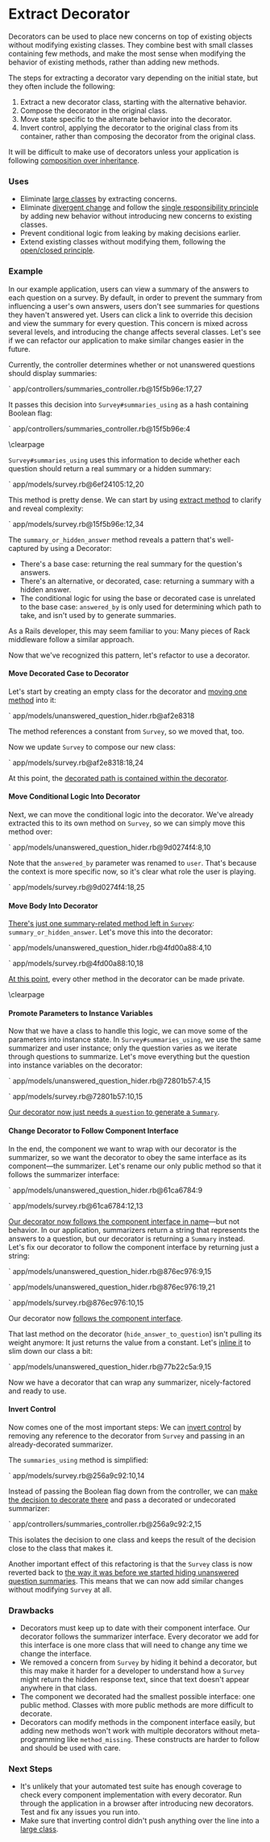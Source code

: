 # Extract Decorator

Decorators can be used to place new concerns on top of existing objects without
modifying existing classes. They combine best with small classes containing few
methods, and make the most sense when modifying the behavior of existing
methods, rather than adding new methods.

The steps for extracting a decorator vary depending on the initial state, but
they often include the following:

1. Extract a new decorator class, starting with the alternative behavior.
2. Compose the decorator in the original class.
3. Move state specific to the alternate behavior into the decorator.
4. Invert control, applying the decorator to the original class from its
  container, rather than composing the decorator from the original class.

It will be difficult to make use of decorators unless your application is
following [composition over inheritance](#composition-over-inheritance).

### Uses

* Eliminate [large classes](#large-class) by extracting concerns.
* Eliminate [divergent change](#divergent-change) and follow the [single
  responsibility principle](#single-responsibility-principle) by adding new
  behavior without introducing new concerns to existing classes.
* Prevent conditional logic from leaking by making decisions earlier.
* Extend existing classes without modifying them, following the [open/closed
  principle](#openclosed-principle).

### Example

In our example application, users can view a summary of the answers to each
question on a survey. By default, in order to prevent the summary from influencing a user's
own answers, users don't see summaries for questions they haven't answered yet. Users can click a link to override this decision and view the
summary for every question. This concern is mixed across several levels, and
introducing the change affects several classes. Let's see if we can refactor
our application to make similar changes easier in the future.

Currently, the controller determines whether or not unanswered questions should
display summaries:

` app/controllers/summaries_controller.rb@15f5b96e:17,27

It passes this decision into `Survey#summaries_using` as a hash containing
Boolean flag:

` app/controllers/summaries_controller.rb@15f5b96e:4

\clearpage

`Survey#summaries_using` uses this information to decide whether each question
should return a real summary or a hidden summary:

` app/models/survey.rb@6ef24105:12,20

This method is pretty dense. We can start by using [extract
method](#extract-method) to clarify and reveal complexity:

` app/models/survey.rb@15f5b96e:12,34

The `summary_or_hidden_answer` method reveals a pattern that's well-captured by
using a Decorator:

* There's a base case: returning the real summary for the question's answers.
* There's an alternative, or decorated, case: returning a summary with a hidden
  answer.
* The conditional logic for using the base or decorated case is unrelated to the
  base case: `answered_by` is only used for determining which path to take, and
  isn't used by to generate summaries.

As a Rails developer, this may seem familiar to you: Many pieces of Rack
middleware follow a similar approach.

Now that we've recognized this pattern, let's refactor to use a decorator.

#### Move Decorated Case to Decorator

Let's start by creating an empty class for the decorator and [moving one
method](#move-method) into it:

` app/models/unanswered_question_hider.rb@af2e8318

The method references a constant from `Survey`, so we moved that, too.

Now we update `Survey` to compose our new class:

` app/models/survey.rb@af2e8318:18,24

At this point, the [decorated path is contained within the decorator](https://github.com/thoughtbot/ruby-science/commit/af2e8318).

#### Move Conditional Logic Into Decorator

Next, we can move the conditional logic into the decorator. We've already
extracted this to its own method on `Survey`, so we can simply move this method
over:

` app/models/unanswered_question_hider.rb@9d0274f4:8,10

Note that the `answered_by` parameter was renamed to `user`. That's because the context is more specific now, so it's clear what role the user is playing.

` app/models/survey.rb@9d0274f4:18,25

#### Move Body Into Decorator

[There's just one summary-related method left in `Survey`](https://github.com/thoughtbot/ruby-science/commit/9d0274f4):
`summary_or_hidden_answer`. Let's move this into the decorator:

` app/models/unanswered_question_hider.rb@4fd00a88:4,10

` app/models/survey.rb@4fd00a88:10,18

[At this point](https://github.com/thoughtbot/ruby-science/commit/4fd00a88),
every other method in the decorator can be made private.

\clearpage

#### Promote Parameters to Instance Variables

Now that we have a class to handle this logic, we can move some of the
parameters into instance state. In `Survey#summaries_using`, we use the same
summarizer and user instance; only the question varies as we iterate through
questions to summarize. Let's move everything but the question into instance
variables on the decorator:

` app/models/unanswered_question_hider.rb@72801b57:4,15

` app/models/survey.rb@72801b57:10,15

[Our decorator now just needs a `question` to generate a
`Summary`](https://github.com/thoughtbot/ruby-science/commit/72801b57).

#### Change Decorator to Follow Component Interface

In the end, the component we want to wrap with our decorator is the summarizer,
so we want the decorator to obey the same interface as its component&mdash;the
summarizer. Let's rename our only public method so that it follows the
summarizer interface:

` app/models/unanswered_question_hider.rb@61ca6784:9

` app/models/survey.rb@61ca6784:12,13

[Our decorator now follows the component interface in
name](https://github.com/thoughtbot/ruby-science/commit/61ca6784)&mdash;but not
behavior. In our application, summarizers return a string that represents the
answers to a question, but our decorator is returning a `Summary` instead. Let's
fix our decorator to follow the component interface by returning just a string:

` app/models/unanswered_question_hider.rb@876ec976:9,15

` app/models/unanswered_question_hider.rb@876ec976:19,21

` app/models/survey.rb@876ec976:10,15

Our decorator now [follows the component
interface](https://github.com/thoughtbot/ruby-science/commit/876ec976).

That last method on the decorator (`hide_answer_to_question`) isn't pulling its
weight anymore: It just returns the value from a constant. Let's [inline
it](https://github.com/thoughtbot/ruby-science/commit/77b22c5a) to slim down our
class a bit:

` app/models/unanswered_question_hider.rb@77b22c5a:9,15

Now we have a decorator that can wrap any summarizer, nicely-factored and ready
to use.

#### Invert Control

Now comes one of the most important steps: We can [invert
control](#dependency-inversion-principle) by removing any reference to the
decorator from `Survey` and passing in an already-decorated summarizer.

The `summaries_using` method is simplified:

` app/models/survey.rb@256a9c92:10,14

Instead of passing the Boolean flag down from the controller, we can [make the
decision to decorate
there](https://github.com/thoughtbot/ruby-science/commit/256a9c92) and pass a
decorated or undecorated summarizer:

` app/controllers/summaries_controller.rb@256a9c92:2,15

This isolates the decision to one class and keeps the result of the decision
close to the class that makes it.

Another important effect of this refactoring is that the `Survey` class is now
reverted back to [the way it was before we started hiding unanswered question
summaries](https://github.com/thoughtbot/ruby-science/blob/d97f7856/example_app/app/models/survey.rb).
This means that we can now add similar changes without modifying `Survey` at
all.

### Drawbacks

* Decorators must keep up to date with their component interface. Our decorator
  follows the summarizer interface. Every decorator we add for this interface is
  one more class that will need to change any time we change the interface.
* We removed a concern from `Survey` by hiding it behind a decorator, but this
  may make it harder for a developer to understand how a `Survey` might return
  the hidden response text, since that text doesn't appear anywhere in that class.
* The component we decorated had the smallest possible interface: one public
  method. Classes with more public methods are more difficult to decorate.
* Decorators can modify methods in the component interface easily, but adding
  new methods won't work with multiple decorators without meta-programming like
  `method_missing`. These constructs are harder to follow and should be used
  with care.

### Next Steps

* It's unlikely that your automated test suite has enough coverage to check
  every component implementation with every decorator. Run through the
  application in a browser after introducing new decorators. Test and fix any
  issues you run into.
* Make sure that inverting control didn't push anything over the line into a
  [large class](#large-class).
